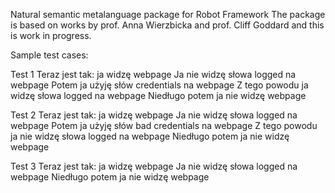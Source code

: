 Natural semantic metalanguage package for Robot Framework
The package is based on works by prof. Anna Wierzbicka and prof. Cliff Goddard
and this is work in progress.


Sample test cases:

Test 1
	Teraz jest tak: ja widzę webpage
	Ja nie widzę słowa logged na webpage
	Potem ja użyję słów credentials na webpage
	Z tego powodu ja widzę słowa logged na webpage
	Niedługo potem ja nie widzę webpage

Test 2
	Teraz jest tak: ja widzę webpage
	Ja nie widzę słowa logged na webpage
	Potem ja użyję słów bad credentials na webpage
	Z tego powodu ja nie widzę słowa logged na webpage
	Niedługo potem ja nie widzę webpage

Test 3
	Teraz jest tak: ja widzę webpage
	Ja nie widzę słowa logged na webpage
	Niedługo potem ja nie widzę webpage
